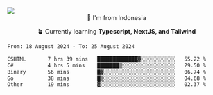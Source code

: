 
<img align = "center" src="https://readme-typing-svg.herokuapp.com?font=Fira+Code&size=25&pause=1000&color=00F713&center=true&vCenter=true&random=false&width=850&height=70&lines=Hi+There+%F0%9F%91%8B%2C+Im+Julian+Caesar;"/>
<br>

<div align = "center">
  📌 I'm from Indonesia
  
  🪴 Currently learning **Typescript, NextJS, and Tailwind**
</div>

<!--START_SECTION:waka-->

```txt
From: 18 August 2024 - To: 25 August 2024

CSHTML       7 hrs 39 mins   █████████████▓░░░░░░░░░░░   55.22 %
C#           4 hrs 5 mins    ███████▒░░░░░░░░░░░░░░░░░   29.50 %
Binary       56 mins         █▓░░░░░░░░░░░░░░░░░░░░░░░   06.74 %
Go           38 mins         █▒░░░░░░░░░░░░░░░░░░░░░░░   04.68 %
Other        19 mins         ▓░░░░░░░░░░░░░░░░░░░░░░░░   02.37 %
```

<!--END_SECTION:waka-->
